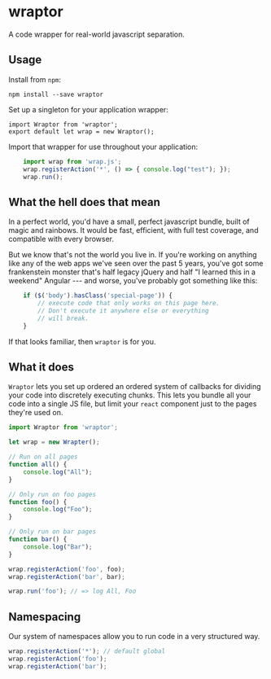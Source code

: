 # wraptor

A code wrapper for real-world javascript separation.

## Usage

Install from `npm`:

    npm install --save wraptor

Set up a singleton for your application wrapper:

    import Wraptor from 'wraptor';
    export default let wrap = new Wraptor();

Import that wrapper for use throughout your application:

```js
    import wrap from 'wrap.js';
    wrap.registerAction('*', () => { console.log("test"); });
    wrap.run();
```

## What the hell does that mean

In a perfect world, you'd have a small, perfect javascript bundle, built of magic and rainbows. It would be fast, efficient, with full test coverage, and compatible with every browser.

But we know that's not the world you live in. If you're working on anything like any of the web apps we've seen over the past 5 years, you've got some frankenstein monster that's half legacy jQuery and half "I learned this in a weekend" Angular --- and worse, you've probably got something like this:

```js
    if ($('body').hasClass('special-page')) {
        // execute code that only works on this page here.
        // Don't execute it anywhere else or everything
        // will break.
    }
```

If that looks familiar, then `wraptor` is for you.

## What it does

`Wraptor` lets you set up ordered an ordered system of callbacks for dividing your code into discretely executing chunks. This lets you bundle all your code into a single JS file, but limit your `react` component just to the pages they're used on.

```js
import Wraptor from 'wraptor';

let wrap = new Wrapter();

// Run on all pages
function all() {
    console.log("All");
}

// Only run on foo pages
function foo() {
    console.log("Foo");
}

// Only run on bar pages
function bar() {
    console.log("Bar");
}

wrap.registerAction('foo', foo);
wrap.registerAction('bar', bar);

wrap.run('foo'); // => log All, Foo
```

## Namespacing

Our system of namespaces allow you to run code in a very structured way.

```js
wrap.registerAction('*'); // default global
wrap.registerAction('foo');
wrap.registerAction('bar');
```
